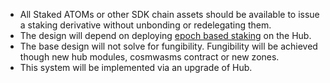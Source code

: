 * All Staked ATOMs or other SDK chain assets should be available to issue a staking derivative without unbonding or redelegating them.
* The design will depend on deploying [epoch based staking](https://github.com/cosmos/cosmos-sdk/pull/9043) on the Hub.
* The base design will not solve for fungibility. Fungibility will be achieved though new hub modules, cosmwasms contract or new zones.
* This system will be implemented via an upgrade of Hub.
